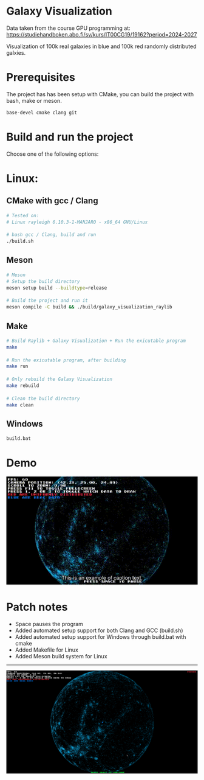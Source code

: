 # Galaxy Visualization

Data taken from the course GPU programming at: https://studiehandboken.abo.fi/sv/kurs/IT00CG19/19162?period=2024-2027

Visualization of 100k real galaxies in blue and 100k red randomly distributed galxies.


# Prerequisites
The project has has been setup with CMake, you can build the project with bash, make or meson.

```bash
base-devel cmake clang git
```

# Build and run the project

Choose one of the following options:

# Linux:

## CMake with gcc / Clang 
```bash
# Tested on: 
# Linux rayleigh 6.10.3-1-MANJARO - x86_64 GNU/Linux

# bash gcc / Clang, build and run
./build.sh
```

## Meson
```bash
# Meson
# Setup the build directory
meson setup build --buildtype=release

# Build the project and run it
meson compile -C build && ./build/galaxy_visualization_raylib
```

## Make
```bash
# Build Raylib + Galaxy Visualization + Run the exicutable program
make

# Run the exicutable program, after building
make run

# Only rebuild the Galaxy Visualization
make rebuild

# Clean the build directory
make clean
```

## Windows

```cmd
build.bat
```

# Demo

![demo](demo.gif "demo.gif")


# Patch notes

-   Space pauses the program
-   Added automated setup support for both Clang and GCC (build.sh)
-   Added automated setup support for Windows through build.bat with cmake
-   Added Makefile for Linux
-   Added Meson build system for Linux

---

![screen](screenshot.png "screenshot.png")
